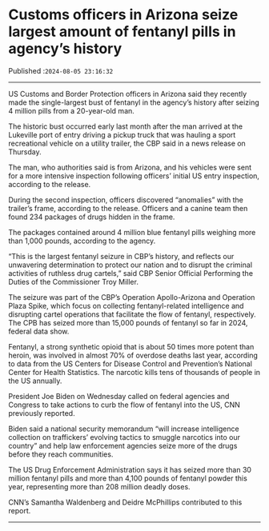 # Customs officers in Arizona seize largest amount of fentanyl pills in agency’s history

Published :`2024-08-05 23:16:32`

---

US Customs and Border Protection officers in Arizona said they recently made the single-largest bust of fentanyl in the agency’s history after seizing 4 million pills from a 20-year-old man.

The historic bust occurred early last month after the man arrived at the Lukeville port of entry driving a pickup truck that was hauling a sport recreational vehicle on a utility trailer, the CBP said in a news release on Thursday.

The man, who authorities said is from Arizona, and his vehicles were sent for a more intensive inspection following officers’ initial US entry inspection, according to the release.

During the second inspection, officers discovered “anomalies” with the trailer’s frame, according to the release. Officers and a canine team then found 234 packages of drugs hidden in the frame.

The packages contained around 4 million blue fentanyl pills weighing more than 1,000 pounds, according to the agency.

“This is the largest fentanyl seizure in CBP’s history, and reflects our unwavering determination to protect our nation and to disrupt the criminal activities of ruthless drug cartels,” said CBP Senior Official Performing the Duties of the Commissioner Troy Miller.

The seizure was part of the CBP’s Operation Apollo-Arizona and Operation Plaza Spike, which focus on collecting fentanyl-related intelligence and disrupting cartel operations that facilitate the flow of fentanyl, respectively. The CPB has seized more than 15,000 pounds of fentanyl so far in 2024, federal data show.

Fentanyl, a strong synthetic opioid that is about 50 times more potent than heroin, was involved in almost 70% of overdose deaths last year, according to data from the US Centers for Disease Control and Prevention’s National Center for Health Statistics. The narcotic kills tens of thousands of people in the US annually.

President Joe Biden on Wednesday called on federal agencies and Congress to take actions to curb the flow of fentanyl into the US, CNN previously reported.

Biden said a national security memorandum “will increase intelligence collection on traffickers’ evolving tactics to smuggle narcotics into our country” and help law enforcement agencies seize more of the drugs before they reach communities.

The US Drug Enforcement Administration says it has seized more than 30 million fentanyl pills and more than 4,100 pounds of fentanyl powder this year, representing more than 208 million deadly doses.

CNN’s Samantha Waldenberg and Deidre McPhillips contributed to this report.

---

